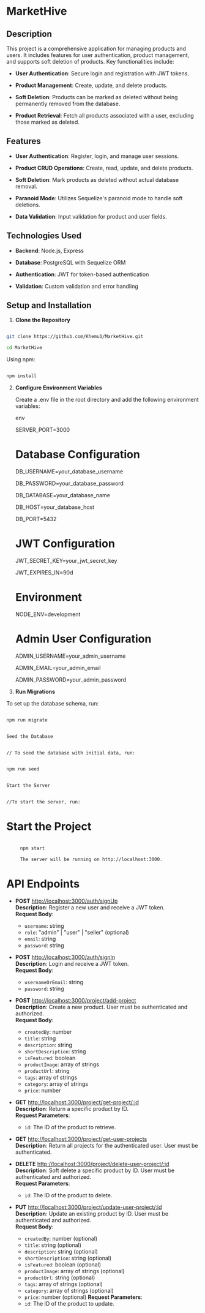 # MarketHive


## Description


This project is a comprehensive application for managing products and users. It includes features for user authentication, product management, and supports soft deletion of products. Key functionalities include:


- **User Authentication**: Secure login and registration with JWT tokens.

- **Product Management**: Create, update, and delete products.

- **Soft Deletion**: Products can be marked as deleted without being permanently removed from the database.

- **Product Retrieval**: Fetch all products associated with a user, excluding those marked as deleted.


## Features


- **User Authentication**: Register, login, and manage user sessions.

- **Product CRUD Operations**: Create, read, update, and delete products.

- **Soft Deletion**: Mark products as deleted without actual database removal.

- **Paranoid Mode**: Utilizes Sequelize's paranoid mode to handle soft deletions.

- **Data Validation**: Input validation for product and user fields.


## Technologies Used


- **Backend**: Node.js, Express

- **Database**: PostgreSQL with Sequelize ORM

- **Authentication**: JWT for token-based authentication

- **Validation**: Custom validation and error handling


## Setup and Installation


1. **Clone the Repository**


```bash

git clone https://github.com/Khemu1/MarketHive.git

cd MarketHive

```

Using npm:


```bash

npm install

```


2. **Configure Environment Variables**


    Create a .env file in the root directory and add the following environment variables:


    env


    SERVER_PORT=3000


    # Database Configuration

    DB_USERNAME=your_database_username

    DB_PASSWORD=your_database_password

    DB_DATABASE=your_database_name

    DB_HOST=your_database_host

    DB_PORT=5432


    # JWT Configuration

    JWT_SECRET_KEY=your_jwt_secret_key

    JWT_EXPIRES_IN=90d


    # Environment

    NODE_ENV=development


    # Admin User Configuration

    ADMIN_USERNAME=your_admin_username

    ADMIN_EMAIL=your_admin_email

    ADMIN_PASSWORD=your_admin_password


3. **Run Migrations**


To set up the database schema, run:


```bash

npm run migrate


Seed the Database


// To seed the database with initial data, run:

```

```bash

npm run seed


Start the Server


//To start the server, run:

```

# **Start the Project**

   ``` bash

        npm start

        The server will be running on http://localhost:3000.

   ```

# API Endpoints

- **POST** [http://localhost:3000/auth/signUp](http://localhost:3000/auth/signUp)  
  **Description**: Register a new user and receive a JWT token.  
  **Request Body**:
  - `username`: string
  - `role`: "admin" | "user" | "seller" (optional)
  - `email`: string
  - `password`: string

- **POST** [http://localhost:3000/auth/signIn](http://localhost:3000/auth/signIn)  
  **Description**: Login and receive a JWT token.  
  **Request Body**:
  - `usernameOrEmail`: string
  - `password`: string

- **POST** [http://localhost:3000/project/add-project](http://localhost:3000/project/add-project)  
  **Description**: Create a new product. User must be authenticated and authorized.  
  **Request Body**:
  - `createdBy`: number
  - `title`: string
  - `description`: string
  - `shortDescription`: string
  - `isFeatured`: boolean
  - `productImage`: array of strings
  - `productUrl`: string
  - `tags`: array of strings
  - `category`: array of strings
  - `price`: number

- **GET** [http://localhost:3000/project/get-project/:id](http://localhost:3000/project/get-project/:id)  
  **Description**: Return a specific product by ID.  
  **Request Parameters**:
  - `id`: The ID of the product to retrieve.

- **GET** [http://localhost:3000/project/get-user-projects](http://localhost:3000/project/get-user-projects)  
  **Description**: Return all projects for the authenticated user. User must be authenticated.

- **DELETE** [http://localhost:3000/project/delete-user-project/:id](http://localhost:3000/project/delete-user-project/:id)  
  **Description**: Soft delete a specific product by ID. User must be authenticated and authorized.  
  **Request Parameters**:
  - `id`: The ID of the product to delete.

- **PUT** [http://localhost:3000/project/update-user-project/:id](http://localhost:3000/project/update-user-project/:id)  
  **Description**: Update an existing product by ID. User must be authenticated and authorized.  
  **Request Body**:
  - `createdBy`: number (optional)
  - `title`: string (optional)
  - `description`: string (optional)
  - `shortDescription`: string (optional)
  - `isFeatured`: boolean (optional)
  - `productImage`: array of strings (optional)
  - `productUrl`: string (optional)
  - `tags`: array of strings (optional)
  - `category`: array of strings (optional)
  - `price`: number (optional)
  **Request Parameters**:
  - `id`: The ID of the product to update.

    
